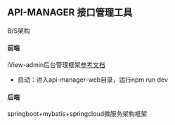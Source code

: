 ## API-MANAGER 接口管理工具

B/S架构

#### 前端
 iView-admin后台管理框架[参考文档](http://v1.iviewui.com/docs/guide/introduce)
 
 * 启动：进入api-manager-web目录，运行npm run dev
 
#### 后端
 springboot+mybatis+springcloud微服务架构框架